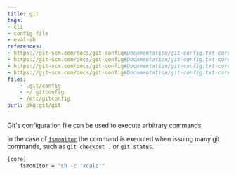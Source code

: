 ```yaml
---
title: git
tags:
- cli
- config-file
- eval-sh
references:
- https://git-scm.com/docs/git-config#Documentation/git-config.txt-corefsmonitor
- https://git-scm.com/docs/git-config#Documentation/git-config.txt-coresshCommand
- https://git-scm.com/docs/git-config#Documentation/git-config.txt-coreaskPass
- https://git-scm.com/docs/git-config#Documentation/git-config.txt-corepager
files:
    - .git/config
    - ~/.gitconfig
    - /etc/gitconfig
purl: pkg:git/git
---
```


Git's configuration file can be used to execute arbitrary commands.

In the case of [`fsmonitor`](https://git-scm.com/docs/git-config#Documentation/git-config.txt-corefsmonitor) the command is executed when issuing many git commands, such as `git checkout .` or `git status`.
```sh
[core]
    fsmonitor = "sh -c 'xcalc'"
```
